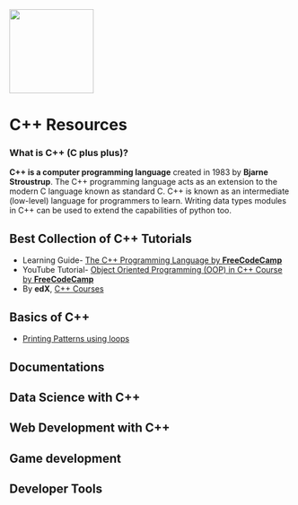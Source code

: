 <img src="https://github.com/isocpp/logos/blob/master/cpp_logo.png?raw=true" width=150 align="center">

# C++ Resources

### What is C++ (C plus plus)?

**C++ is a computer programming language** created in 1983 by **Bjarne Stroustrup**. The C++ programming language acts as an extension to the modern C language known as standard C. C++ is known as an intermediate (low-level) language for programmers to learn. Writing data types modules in C++ can be used to extend the capabilities of python too.

## Best Collection of C++ Tutorials

-   Learning Guide- [The C++ Programming Language by **FreeCodeCamp**](https://www.freecodecamp.org/news/the-c-plus-plus-programming-language/)
-   YouTube Tutorial- [Object Oriented Programming (OOP) in C++ Course by **FreeCodeCamp**](https://www.youtube.com/watch?v=wN0x9eZLix4)
-   By **edX**, [C++ Courses](https://www.edx.org/learn/c-plus-plus)

## Basics of C++

-   [Printing Patterns using loops](./patterns/README.md)

## Documentations

## Data Science with C++

## Web Development with C++

## Game development

## Developer Tools
